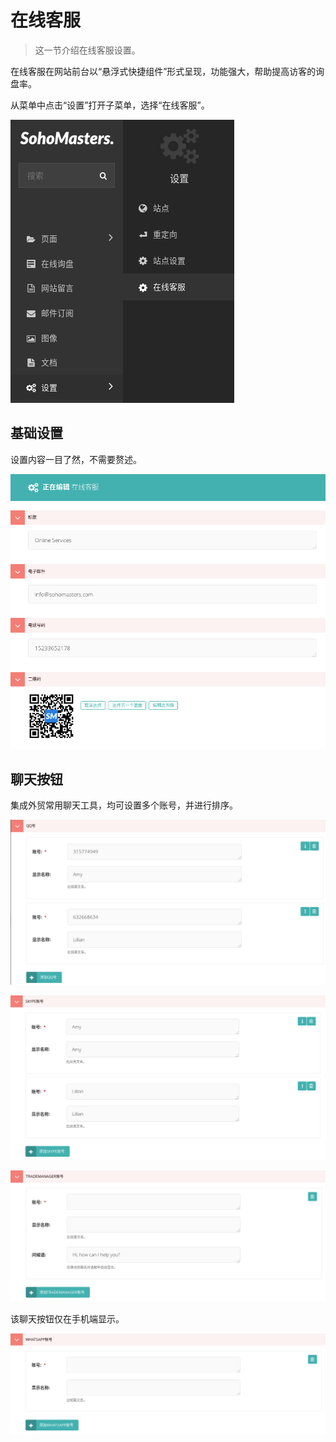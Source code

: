 # 在线客服

> 这一节介绍在线客服设置。

在线客服在网站前台以“悬浮式快捷组件”形式呈现，功能强大，帮助提高访客的询盘率。

从菜单中点击“设置”打开子菜单，选择“在线客服”。

![基础设置](_images/online-service0.png)

## 基础设置

设置内容一目了然，不需要赘述。

![基础设置](_images/online-service1.png)

## 聊天按钮

集成外贸常用聊天工具，均可设置多个账号，并进行排序。

![基础设置](_images/online-service2.png)

![基础设置](_images/online-service3.png)

![基础设置](_images/online-service4.png)

该聊天按钮仅在手机端显示。

![基础设置](_images/online-service5.png)
